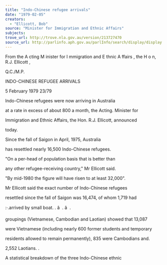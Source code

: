 ```yaml
---
title: "Indo-Chinese refugee arrivals"
date: "1979-02-05"
creators:
  - "Ellicott, Bob"
source: "Minister for Immigration and Ethnic Affairs"
subjects:
trove_url: http://trove.nla.gov.au/version/213727470
source_url: http://parlinfo.aph.gov.au/parlInfo/search/display/display.w3p;query=Id%3A%22media/pressrel/HPR08004531%22
---
```


 From  the  A cting  M inister  for  I mmigration   and  E thnic  A ffairs , the  H o n,  R.J. Ellicott ,  

 Q.C./M.P.

 INDO-CHINESE REFUGEE ARRIVALS

 5 February 1979 23/79

 Indo-Chinese refugees were now arriving in Australia

 at a rate in excess of about 800 a month, the Acting. Minister for 

 Immigration and Ethnic Affairs, the Hon. R.J. Ellicott, announced 

 today.

 Since the fall of Saigon in April, 1975, Australia 

 has resettled nearly 16,500 Indo-Chinese refugees.

 "On a per-head of population basis that is better than 

 any other refugee-receiving country," Mr Ellicott said.

 "By mid-1980 the figure will have risen to at least 32,000". 

 Mr Ellicott said the exact number of Indo-Chinese refugees

 resettled since the fall of Saigon was 16,474, of whom 1,719 had 

 :·.arrived by small boat. .  â   .  â   .

 groupings (Vietnamese, Cambodian and Laotian) showed that 13,087 

 were Vietnamese (including nearly 600 former students and temporary 

 residents allowed to remain permanently),  835 were Cambodians and. 

 2,552 Laotians. .

 A  statistical breakdown of the three Indo-Chinese ethnic

